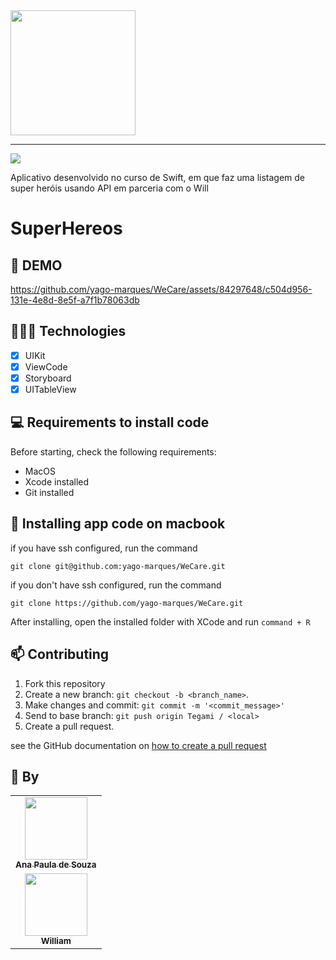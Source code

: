 <img width="200" src="logo-url">

<hr>

<img src="https://img.shields.io/badge/Swift-FA7343?style=for-the-badge&logo=swift&logoColor=white">

Aplicativo desenvolvido no curso de Swift, em que faz uma listagem de super heróis usando API em parceria com o Will

# SuperHereos


## 🎥 DEMO
https://github.com/yago-marques/WeCare/assets/84297648/c504d956-131e-4e8d-8e5f-a7f1b78063db

## 👩🏾‍💻 Technologies
- [x] UIKit
- [x] ViewCode
- [x] Storyboard
- [x] UITableView

## 💻 Requirements to install code

Before starting, check the following requirements:
* MacOS
* Xcode installed
* Git installed

## 🚀 Installing app code on macbook

if you have ssh configured, run the command
```
git clone git@github.com:yago-marques/WeCare.git
```
if you don't have ssh configured, run the command
```
git clone https://github.com/yago-marques/WeCare.git
```

After installing, open the installed folder with XCode and run `command + R`

## 📫 Contributing
1. Fork this repository
2. Create a new branch: `git checkout -b <branch_name>`.
3. Make changes and commit: `git commit -m '<commit_message>'`
4. Send to base branch: `git push origin Tegami / <local>`
5. Create a pull request.

see the GitHub documentation on [how to create a pull request](https://help.github.com/en/github/collaborating-with-issues-and-pull-requests/creating-a-pull-request)

## 🤝 By

<table>
  <tr>
    <td align="center">
      <a href="https://github.com/aanappaula">
        <img src="link da imagem do github do participante" width="100px;"/><br>
        <sub>
          <b>Ana Paula de Souza</b>
        </sub>
      </a>
    </td>
  </tr>
  <tr>
    <td align="center">
      <a href="https://github.com/aanappaula">
        <img src="link da imagem do github do participante" width="100px;"/><br>
        <sub>
          <b>William</b>
        </sub>
      </a>
    </td>
  </tr>
</table>
